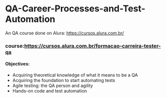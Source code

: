 # QA-Career-Processes-and-Test-Automation
An QA course done on Alura: https://cursos.alura.com.br/


### course:https://cursos.alura.com.br/formacao-carreira-tester-qa

#### Objectives:
- Acquiring theoretical knowledge of what it means to be a QA
- Acquiring the foundation to start automating tests
- Agile testing: the QA person and agility
- Hands-on code and test automation
